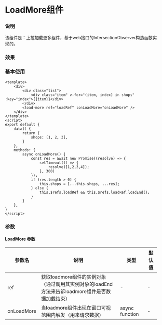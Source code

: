 # LoadMore组件

### 说明
该组件是：上拉加载更多组件，基于web接口的IntersectionObserver构造函数实现的。

### 效果   
<template>
    <demo-load-more />
</template>

### 基本使用   
```vue
<template>
    <div>
        <div class="list">
            <div class="item" v-for="(item, index) in shops" :key="index">{{item}}</div>
        </div>
        <load-more ref="loadRef" :onLoadMore="onLoadMore" />
    </div>
</template>
<script>
export default {
    data() {
        return {
            shops: [1, 2, 3],
        }
    },
    methods: {
        async onLoadMore() {
            const res = await new Promise((resolve) => {
                setTimeout(() => {
                    resolve([1,2,3,4]);
                }, 300)
            });
            if (res.length > 0) {
                this.shops = [...this.shops, ...res];
            } else {
                this.$refs.loadRef && this.$refs.loadRef.loadEnd();
            }
        }
    },
}
</script>
```

### 参数
#### LoadMore 参数
| 参数名 | 说明 | 类型 | 默认值 |
| --- | ---- | ---- | ----- |
| ref | 获取loadmore组件的实例对象（通过调用其实例对象的loadEnd方法来告诉loadmore组件是否数据加载结束） | - | - |
| onLoadMore | 当loadmore组件出现在窗口可视范围内触发（用来请求数据） | async function | - |


